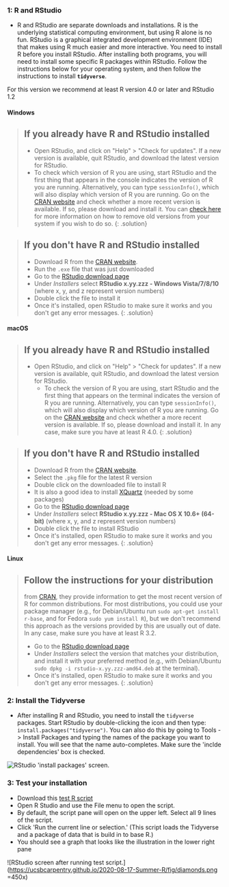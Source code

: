 ### 1: R and RStudio

* R and RStudio are separate downloads and installations. R is the
underlying statistical computing environment, but using R alone is no
fun. RStudio is a graphical integrated development environment (IDE) that makes
using R much easier and more interactive. You need to install R before you
install RStudio. After installing both programs, you will need to install
some specific R packages within RStudio. Follow the instructions below for
your operating system, and then follow the instructions to install
**`tidyverse`**.

For this version we recommend at least R version 4.0 or later and RStudio 1.2

#### Windows

> ## If you already have R and RStudio installed
>
> * Open RStudio, and click on "Help" > "Check for updates". If a new version is
> available, quit RStudio, and download the latest version for RStudio.
> * To check which version of R you are using, start RStudio and the first thing
>  that appears in the console indicates the version of R you are
>  running. Alternatively, you can type `sessionInfo()`, which will also display
>  which version of R you are running. Go on
>  the [CRAN website](https://cran.r-project.org/bin/windows/base/) and check
> whether a more recent version is available. If so, please download and install
> it. You can [check here](https://cran.r-project.org/bin/windows/base/rw-FAQ.html#How-do-I-UNinstall-R_003f) for
> more information on how to remove old versions from your system if you wish to do so.
{: .solution}

> ## If you don't have R and RStudio installed
>
> * Download R from
>  the [CRAN website](https://cran.r-project.org/bin/windows/base/release.htm).
> * Run the `.exe` file that was just downloaded
> * Go to the [RStudio download page](https://www.rstudio.com/products/rstudio/download/#download)
> * Under *Installers* select **RStudio x.yy.zzz - Windows Vista/7/8/10** (where x, y, and z represent version numbers)
> * Double click the file to install it
> * Once it's installed, open RStudio to make sure it works and you don't get any
> error messages.
{: .solution}


#### macOS

> ## If you already have R and RStudio installed
>
> * Open RStudio, and click on "Help" > "Check for updates". If a new version is
>	available, quit RStudio, and download the latest version for RStudio.
>	* To check the version of R you are using, start RStudio and the first thing
>	  that appears on the terminal indicates the version of R you are running. Alternatively, you can type `sessionInfo()`, which will
>	also display which version of R you are running. Go on
>	  the [CRAN website](https://cran.r-project.org/bin/macosx/) and check
>	  whether a more recent version is available. If so, please download and install
>	  it. In any case, make sure you have at least R 4.0.
{: .solution}

> ## If you don't have R and RStudio installed
>
> * Download R from
>   the [CRAN website](https://cran.r-project.org/bin/macosx/).
> * Select the `.pkg` file for the latest R version
> * Double click on the downloaded file to install R
> * It is also a good idea to install [XQuartz](https://www.xquartz.org/) (needed
>   by some packages)
> * Go to the [RStudio download page](https://www.rstudio.com/products/rstudio/download/#download)
> * Under *Installers* select **RStudio x.yy.zzz - Mac OS X 10.6+ (64-bit)**
>   (where x, y, and z represent version numbers)
> * Double click the file to install RStudio
> * Once it's installed, open RStudio to make sure it works and you don't get any
>   error messages.
{: .solution}

#### Linux

> ## Follow the instructions for your distribution
>
> from [CRAN](https://cloud.r-project.org/bin/linux), they provide information
> to get the most recent version of R for common distributions. For most
> distributions, you could use your package manager (e.g., for Debian/Ubuntu run
> `sudo apt-get install r-base`, and for Fedora `sudo yum install R`), but we
> don't recommend this approach as the versions provided by this are
> usually out of date. In any case, make sure you have at least R 3.2.
> * Go to the [RStudio download page](https://www.rstudio.com/products/rstudio/download/#download)
> * Under *Installers* select the version that matches your distribution, and
>   install it with your preferred method (e.g., with Debian/Ubuntu `sudo dpkg -i
>   rstudio-x.yy.zzz-amd64.deb` at the terminal).
> * Once it's installed, open RStudio to make sure it works and you don't get any
>   error messages.
{: .solution}

### 2: Install the Tidyverse
* After installing R and RStudio, you need to install the `tidyverse` packages. 
Start RStudio by double-clicking the icon and then type:
 `install.packages("tidyverse")`. You can also do this by going to Tools -> Install Packages and
  typing the names of the package you want to install. You will see that the name auto-completes. Make sure the 'inclde dependencies' box is checked.

![RStudio 'install packages' screen.](https://ucsbcarpentry.github.io/2020-08-17-Summer-R/fig/install_packages.png)

### 3: Test your installation
* Download this [test R script](https://ucsbcarpentry.github.io/2020-08-17-Summer-R/data/test.r)
* Open R Studio and use the File menu to open the script.
* By default, the script pane will open on the upper left. Select all 9 lines of the script.
* Click 'Run the current line or selection.' (This script loads the Tidyverse and a package of data that is build in to base R.)
* You should see a graph that looks like the illustration in the lower right pane

![RStudio screen after running test script.](https://ucsbcarpentry.github.io/2020-08-17-Summer-R/fig/diamonds.png =450x)
